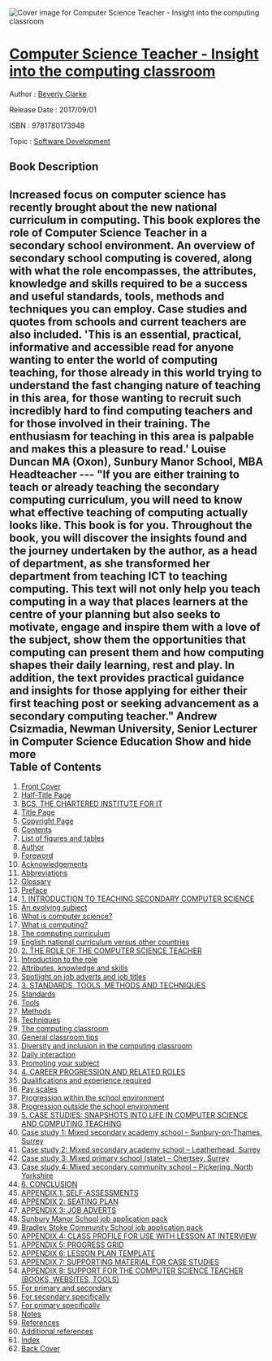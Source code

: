 ![Cover image for Computer Science Teacher - Insight into the computing classroom](https://imgdetail.ebookreading.net/cover/cover/software_development/EB9781780173948.jpg)

[Computer Science Teacher - Insight into the computing classroom](https://ebookreading.net/view/book/Computer+Science+Teacher+-+Insight+into+the+computing+classroom-EB9781780173948_1.html "Computer Science Teacher - Insight into the computing classroom")
====================================================================================================================

Author : [Beverly Clarke](https://ebookreading.net/search/author/Beverly+Clarke)

Release Date : 2017/09/01

ISBN : 9781780173948

Topic : [Software Development](https://ebookreading.net/search/category/software-development)

Book Description
-----------------

 Increased focus on computer science has recently brought about the new national curriculum in computing.  This book explores the role of Computer Science Teacher in a secondary school environment. An overview of secondary school computing is covered, along with what the role encompasses, the attributes, knowledge and skills required to be a success and useful standards, tools, methods and techniques you can employ. Case studies and quotes from schools and current teachers are also included.  'This is an essential, practical, informative and accessible read for anyone wanting to enter the world of computing teaching, for those already in this world trying to understand the fast changing nature of teaching in this area, for those wanting to recruit such incredibly hard to find computing teachers and for those involved in their training. The enthusiasm for teaching in this area is palpable and makes this a pleasure to read.' Louise Duncan MA (Oxon), Sunbury Manor School, MBA Headteacher  ---    "If you are either training to teach or already teaching the secondary computing curriculum, you will need to know what effective teaching of computing actually looks like. This book is for you. Throughout the book, you will discover the insights found and the journey undertaken by the author, as a head of department, as she transformed her department from teaching ICT to teaching computing. This text will not only help you teach computing in a way that places learners at the centre of your planning but also seeks to motivate, engage and inspire them with a love of the subject, show them the opportunities that computing can present them and how computing shapes their daily learning, rest and play. In addition, the text provides practical guidance and insights for those applying for either their first teaching post or seeking advancement as a secondary computing teacher." Andrew Csizmadia, Newman University, Senior Lecturer in Computer Science Education        Show and hide more                
Table of Contents
-----------------

1. [Front Cover](https://ebookreading.net/view/book/Computer+Science+Teacher+-+Insight+into+the+computing+classroom-EB9781780173948_1.html)
1. [Half-Title Page](https://ebookreading.net/view/book/Computer+Science+Teacher+-+Insight+into+the+computing+classroom-EB9781780173948_2.html)
1. [BCS, THE CHARTERED INSTITUTE FOR IT](https://ebookreading.net/view/book/Computer+Science+Teacher+-+Insight+into+the+computing+classroom-EB9781780173948_3.html)
1. [Title Page](https://ebookreading.net/view/book/Computer+Science+Teacher+-+Insight+into+the+computing+classroom-EB9781780173948_4.html)
1. [Copyright Page](https://ebookreading.net/view/book/Computer+Science+Teacher+-+Insight+into+the+computing+classroom-EB9781780173948_5.html)
1. [Contents](https://ebookreading.net/view/book/Computer+Science+Teacher+-+Insight+into+the+computing+classroom-EB9781780173948_6.html)
1. [List of figures and tables](https://ebookreading.net/view/book/Computer+Science+Teacher+-+Insight+into+the+computing+classroom-EB9781780173948_7.html)
1. [Author](https://ebookreading.net/view/book/Computer+Science+Teacher+-+Insight+into+the+computing+classroom-EB9781780173948_8.html)
1. [Foreword](https://ebookreading.net/view/book/Computer+Science+Teacher+-+Insight+into+the+computing+classroom-EB9781780173948_9.html)
1. [Acknowledgements](https://ebookreading.net/view/book/Computer+Science+Teacher+-+Insight+into+the+computing+classroom-EB9781780173948_10.html)
1. [Abbreviations](https://ebookreading.net/view/book/Computer+Science+Teacher+-+Insight+into+the+computing+classroom-EB9781780173948_11.html)
1. [Glossary](https://ebookreading.net/view/book/Computer+Science+Teacher+-+Insight+into+the+computing+classroom-EB9781780173948_12.html)
1. [Preface](https://ebookreading.net/view/book/Computer+Science+Teacher+-+Insight+into+the+computing+classroom-EB9781780173948_13.html)
1. [1. INTRODUCTION TO TEACHING SECONDARY COMPUTER SCIENCE](https://ebookreading.net/view/book/Computer+Science+Teacher+-+Insight+into+the+computing+classroom-EB9781780173948_14.html)
1. [An evolving subject](https://ebookreading.net/view/book/Computer+Science+Teacher+-+Insight+into+the+computing+classroom-EB9781780173948_14.html#a2)
1. [What is computer science?](https://ebookreading.net/view/book/Computer+Science+Teacher+-+Insight+into+the+computing+classroom-EB9781780173948_14.html#a3)
1. [What is computing?](https://ebookreading.net/view/book/Computer+Science+Teacher+-+Insight+into+the+computing+classroom-EB9781780173948_14.html#a4)
1. [The computing curriculum](https://ebookreading.net/view/book/Computer+Science+Teacher+-+Insight+into+the+computing+classroom-EB9781780173948_14.html#a5)
1. [English national curriculum versus other countries](https://ebookreading.net/view/book/Computer+Science+Teacher+-+Insight+into+the+computing+classroom-EB9781780173948_14.html#a6)
1. [2. THE ROLE OF THE COMPUTER SCIENCE TEACHER](https://ebookreading.net/view/book/Computer+Science+Teacher+-+Insight+into+the+computing+classroom-EB9781780173948_15.html)
1. [Introduction to the role](https://ebookreading.net/view/book/Computer+Science+Teacher+-+Insight+into+the+computing+classroom-EB9781780173948_15.html#a7)
1. [Attributes, knowledge and skills](https://ebookreading.net/view/book/Computer+Science+Teacher+-+Insight+into+the+computing+classroom-EB9781780173948_15.html#a8)
1. [Spotlight on job adverts and job titles](https://ebookreading.net/view/book/Computer+Science+Teacher+-+Insight+into+the+computing+classroom-EB9781780173948_15.html#a9)
1. [3. STANDARDS, TOOLS, METHODS AND TECHNIQUES](https://ebookreading.net/view/book/Computer+Science+Teacher+-+Insight+into+the+computing+classroom-EB9781780173948_16.html)
1. [Standards](https://ebookreading.net/view/book/Computer+Science+Teacher+-+Insight+into+the+computing+classroom-EB9781780173948_16.html#a10)
1. [Tools](https://ebookreading.net/view/book/Computer+Science+Teacher+-+Insight+into+the+computing+classroom-EB9781780173948_16.html#a11)
1. [Methods](https://ebookreading.net/view/book/Computer+Science+Teacher+-+Insight+into+the+computing+classroom-EB9781780173948_16.html#a12)
1. [Techniques](https://ebookreading.net/view/book/Computer+Science+Teacher+-+Insight+into+the+computing+classroom-EB9781780173948_16.html#a13)
1. [The computing classroom](https://ebookreading.net/view/book/Computer+Science+Teacher+-+Insight+into+the+computing+classroom-EB9781780173948_16.html#a14)
1. [General classroom tips](https://ebookreading.net/view/book/Computer+Science+Teacher+-+Insight+into+the+computing+classroom-EB9781780173948_16.html#a15)
1. [Diversity and inclusion in the computing classroom](https://ebookreading.net/view/book/Computer+Science+Teacher+-+Insight+into+the+computing+classroom-EB9781780173948_16.html#a16)
1. [Daily interaction](https://ebookreading.net/view/book/Computer+Science+Teacher+-+Insight+into+the+computing+classroom-EB9781780173948_16.html#a17)
1. [Promoting your subject](https://ebookreading.net/view/book/Computer+Science+Teacher+-+Insight+into+the+computing+classroom-EB9781780173948_16.html#a18)
1. [4. CAREER PROGRESSION AND RELATED ROLES](https://ebookreading.net/view/book/Computer+Science+Teacher+-+Insight+into+the+computing+classroom-EB9781780173948_17.html)
1. [Qualifications and experience required](https://ebookreading.net/view/book/Computer+Science+Teacher+-+Insight+into+the+computing+classroom-EB9781780173948_17.html#a19)
1. [Pay scales](https://ebookreading.net/view/book/Computer+Science+Teacher+-+Insight+into+the+computing+classroom-EB9781780173948_17.html#a20)
1. [Progression within the school environment](https://ebookreading.net/view/book/Computer+Science+Teacher+-+Insight+into+the+computing+classroom-EB9781780173948_17.html#a21)
1. [Progression outside the school environment](https://ebookreading.net/view/book/Computer+Science+Teacher+-+Insight+into+the+computing+classroom-EB9781780173948_17.html#a22)
1. [5. CASE STUDIES: SNAPSHOTS INTO LIFE IN COMPUTER SCIENCE AND COMPUTING TEACHING](https://ebookreading.net/view/book/Computer+Science+Teacher+-+Insight+into+the+computing+classroom-EB9781780173948_18.html)
1. [Case study 1: Mixed secondary academy school – Sunbury-on-Thames, Surrey](https://ebookreading.net/view/book/Computer+Science+Teacher+-+Insight+into+the+computing+classroom-EB9781780173948_18.html#a23)
1. [Case study 2: Mixed secondary academy school – Leatherhead, Surrey](https://ebookreading.net/view/book/Computer+Science+Teacher+-+Insight+into+the+computing+classroom-EB9781780173948_18.html#a24)
1. [Case study 3: Mixed primary school (state) – Chertsey, Surrey](https://ebookreading.net/view/book/Computer+Science+Teacher+-+Insight+into+the+computing+classroom-EB9781780173948_18.html#a25)
1. [Case study 4: Mixed secondary community school – Pickering, North Yorkshire](https://ebookreading.net/view/book/Computer+Science+Teacher+-+Insight+into+the+computing+classroom-EB9781780173948_18.html#a26)
1. [6. CONCLUSION](https://ebookreading.net/view/book/Computer+Science+Teacher+-+Insight+into+the+computing+classroom-EB9781780173948_19.html)
1. [APPENDIX 1: SELF-ASSESSMENTS](https://ebookreading.net/view/book/Computer+Science+Teacher+-+Insight+into+the+computing+classroom-EB9781780173948_20.html)
1. [APPENDIX 2: SEATING PLAN](https://ebookreading.net/view/book/Computer+Science+Teacher+-+Insight+into+the+computing+classroom-EB9781780173948_21.html)
1. [APPENDIX 3: JOB ADVERTS](https://ebookreading.net/view/book/Computer+Science+Teacher+-+Insight+into+the+computing+classroom-EB9781780173948_22.html)
1. [Sunbury Manor School job application pack](https://ebookreading.net/view/book/Computer+Science+Teacher+-+Insight+into+the+computing+classroom-EB9781780173948_22.html#page191)
1. [Bradley Stoke Community School job application pack](https://ebookreading.net/view/book/Computer+Science+Teacher+-+Insight+into+the+computing+classroom-EB9781780173948_22.html#page198)
1. [APPENDIX 4: CLASS PROFILE FOR USE WITH LESSON AT INTERVIEW](https://ebookreading.net/view/book/Computer+Science+Teacher+-+Insight+into+the+computing+classroom-EB9781780173948_23.html)
1. [APPENDIX 5: PROGRESS GRID](https://ebookreading.net/view/book/Computer+Science+Teacher+-+Insight+into+the+computing+classroom-EB9781780173948_24.html)
1. [APPENDIX 6: LESSON PLAN TEMPLATE](https://ebookreading.net/view/book/Computer+Science+Teacher+-+Insight+into+the+computing+classroom-EB9781780173948_25.html)
1. [APPENDIX 7: SUPPORTING MATERIAL FOR CASE STUDIES](https://ebookreading.net/view/book/Computer+Science+Teacher+-+Insight+into+the+computing+classroom-EB9781780173948_26.html)
1. [APPENDIX 8: SUPPORT FOR THE COMPUTER SCIENCE TEACHER (BOOKS, WEBSITES, TOOLS)](https://ebookreading.net/view/book/Computer+Science+Teacher+-+Insight+into+the+computing+classroom-EB9781780173948_27.html)
1. [For primary and secondary](https://ebookreading.net/view/book/Computer+Science+Teacher+-+Insight+into+the+computing+classroom-EB9781780173948_27.html#s1)
1. [For secondary specifically](https://ebookreading.net/view/book/Computer+Science+Teacher+-+Insight+into+the+computing+classroom-EB9781780173948_27.html#s2)
1. [For primary specifically](https://ebookreading.net/view/book/Computer+Science+Teacher+-+Insight+into+the+computing+classroom-EB9781780173948_27.html#s3)
1. [Notes](https://ebookreading.net/view/book/Computer+Science+Teacher+-+Insight+into+the+computing+classroom-EB9781780173948_28.html)
1. [References](https://ebookreading.net/view/book/Computer+Science+Teacher+-+Insight+into+the+computing+classroom-EB9781780173948_29.html)
1. [Additional references](https://ebookreading.net/view/book/Computer+Science+Teacher+-+Insight+into+the+computing+classroom-EB9781780173948_30.html)
1. [Index](https://ebookreading.net/view/book/Computer+Science+Teacher+-+Insight+into+the+computing+classroom-EB9781780173948_31.html)
1. [Back Cover](https://ebookreading.net/view/book/Computer+Science+Teacher+-+Insight+into+the+computing+classroom-EB9781780173948_32.html)
